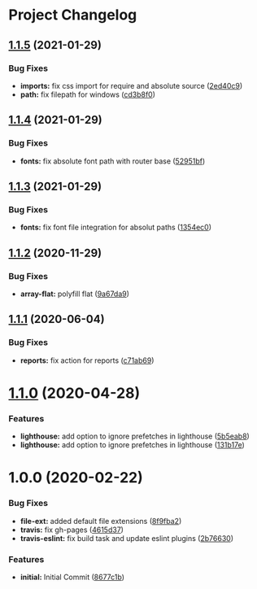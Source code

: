 # Project Changelog

## [1.1.5](https://github.com/GrabarzUndPartner/nuxt-font-loader-strategy/compare/v1.1.4...v1.1.5) (2021-01-29)


### Bug Fixes

* **imports:** fix css import for require and absolute source ([2ed40c9](https://github.com/GrabarzUndPartner/nuxt-font-loader-strategy/commit/2ed40c993157d91752fb1cc12d7c07c8b152c5dc))
* **path:** fix filepath for windows ([cd3b8f0](https://github.com/GrabarzUndPartner/nuxt-font-loader-strategy/commit/cd3b8f0bb56fe300e547c8efdd8188a0542102f4))

## [1.1.4](https://github.com/GrabarzUndPartner/nuxt-font-loader-strategy/compare/v1.1.3...v1.1.4) (2021-01-29)


### Bug Fixes

* **fonts:** fix absolute font path with router base ([52951bf](https://github.com/GrabarzUndPartner/nuxt-font-loader-strategy/commit/52951bfeb1ffeecaa072f28198bacd09dda7e8b3))

## [1.1.3](https://github.com/GrabarzUndPartner/nuxt-font-loader-strategy/compare/v1.1.2...v1.1.3) (2021-01-29)


### Bug Fixes

* **fonts:** fix font file integration for absolut paths ([1354ec0](https://github.com/GrabarzUndPartner/nuxt-font-loader-strategy/commit/1354ec0041296046e0440683035873b191f3f41e))

## [1.1.2](https://github.com/GrabarzUndPartner/nuxt-font-loader-strategy/compare/v1.1.1...v1.1.2) (2020-11-29)


### Bug Fixes

* **array-flat:** polyfill flat ([9a67da9](https://github.com/GrabarzUndPartner/nuxt-font-loader-strategy/commit/9a67da980cdf8f0c4257365f463b8b6990ed327e))

## [1.1.1](https://github.com/GrabarzUndPartner/nuxt-font-loader-strategy/compare/v1.1.0...v1.1.1) (2020-06-04)


### Bug Fixes

* **reports:** fix action for reports ([c71ab69](https://github.com/GrabarzUndPartner/nuxt-font-loader-strategy/commit/c71ab6926ab8ad6b3223679010739875b14224ba))

# [1.1.0](https://github.com/GrabarzUndPartner/nuxt-font-loader-strategy/compare/v1.0.0...v1.1.0) (2020-04-28)


### Features

* **lighthouse:** add option to ignore prefetches in lighthouse ([5b5eab8](https://github.com/GrabarzUndPartner/nuxt-font-loader-strategy/commit/5b5eab8bc31c89e1d58a7529ffa5cbd8e59e4e65))
* **lighthouse:** add option to ignore prefetches in lighthouse ([131b17e](https://github.com/GrabarzUndPartner/nuxt-font-loader-strategy/commit/131b17e4aabd9204df3cdefb9a10fc1704ea2d45))

# 1.0.0 (2020-02-22)


### Bug Fixes

* **file-ext:** added default file extensions ([8f9fba2](https://github.com/GrabarzUndPartner/nuxt-font-loader-strategy/commit/8f9fba26d81c88fc717e981b7fc5807dd0163274))
* **travis:** fix gh-pages ([4615d37](https://github.com/GrabarzUndPartner/nuxt-font-loader-strategy/commit/4615d37c010aad3361b126d1dc767f7acb787e9e))
* **travis-eslint:** fix build task and update eslint plugins ([2b76630](https://github.com/GrabarzUndPartner/nuxt-font-loader-strategy/commit/2b76630e326c6fc2b97d7d85dc6990a115930651))


### Features

* **initial:** Initial Commit ([8677c1b](https://github.com/GrabarzUndPartner/nuxt-font-loader-strategy/commit/8677c1b9022a146734c02684594974c02a4fdaa6))
